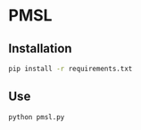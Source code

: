 # PMSL

## Installation
``` bash
pip install -r requirements.txt
```

## Use
```
python pmsl.py
```
